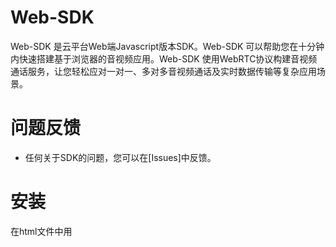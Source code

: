 # Web-SDK

Web-SDK 是云平台Web端Javascript版本SDK。Web-SDK 可以帮助您在十分钟内快速搭建基于浏览器的音视频应用。Web-SDK 使用WebRTC协议构建音视频通话服务，让您轻松应对一对一、多对多音视频通话及实时数据传输等复杂应用场景。

# 问题反馈
* 任何关于SDK的问题，您可以在[Issues]中反馈。

# 安装
在html文件中用<script> 引用 vcrtc.js 即可。
`  <script src="vcrtc.js"></script>`

# 使用
 参见[Web sdk API]文档

# demos使用
demos下面每个文件夹代表一个Web应用，将应用挂在 Web Server 下，然后直接访问 Web 页面即可。 由于浏览器限制，非localhost域名访问时需要使用 `https://` 方式访问。

例子：

> cd demo
>
> python -m SimpleHTTPServer 9998

接下来您可以使用 `http://localhost:9998/`访问demo.

# 需求
 待完善

# API

> // 创建RTC实例
>
> var rtc =  new ZjRTC();
>



